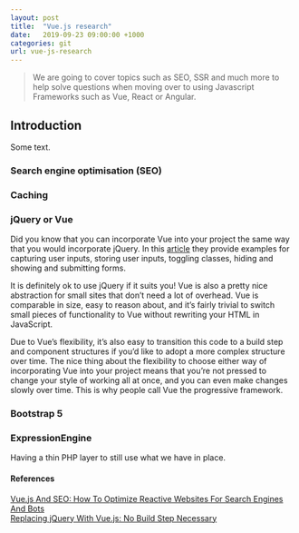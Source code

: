 ```yaml
---
layout: post
title:  "Vue.js research"
date:   2019-09-23 09:00:00 +1000
categories: git
url: vue-js-research
---
```


<blockquote class="blockquote">
    We are going to cover topics such as SEO, SSR and much more to help solve questions when moving over to using Javascript Frameworks such as Vue, React or Angular.
</blockquote>

## Introduction

Some text.

### Search engine optimisation (SEO)

### Caching

### jQuery or Vue

Did you know that you can incorporate Vue into your project the same way that you would incorporate jQuery. In this <a href='https://www.smashingmagazine.com/2018/02/jquery-vue-javascript/' target='_blank'>article</a> they provide examples for capturing user inputs, storing user inputs, toggling classes, hiding and showing and submitting forms.

It is definitely ok to use jQuery if it suits you! Vue is also a pretty nice abstraction for small sites that don’t need a lot of overhead. Vue is comparable in size, easy to reason about, and it’s fairly trivial to switch small pieces of functionality to Vue without rewriting your HTML in JavaScript.

Due to Vue’s flexibility, it’s also easy to transition this code to a build step and component structures if you’d like to adopt a more complex structure over time. The nice thing about the flexibility to choose either way of incorporating Vue into your project means that you’re not pressed to change your style of working all at once, and you can even make changes slowly over time. This is why people call Vue the progressive framework.

### Bootstrap 5

### ExpressionEngine

Having a thin PHP layer to still use what we have in place.

#### References

<a href="https://www.smashingmagazine.com/2019/05/vue-js-seo-reactive-websites-search-engines-bots/" target="blank">Vue.js And SEO: How To Optimize Reactive Websites For Search Engines And Bots</a><br>
<a href="https://www.smashingmagazine.com/2018/02/jquery-vue-javascript/" target="blank">Replacing jQuery With Vue.js: No Build Step Necessary</a><br>
